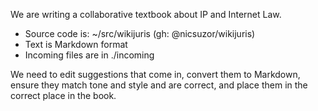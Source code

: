 We are writing a collaborative textbook about IP and Internet Law.
- Source code is: ~/src/wikijuris (gh: @nicsuzor/wikijuris)
- Text is Markdown format
- Incoming files are in ./incoming

We need to edit suggestions that come in, convert them to Markdown, ensure they match tone and style and are correct, and place them in the correct place in the book.

